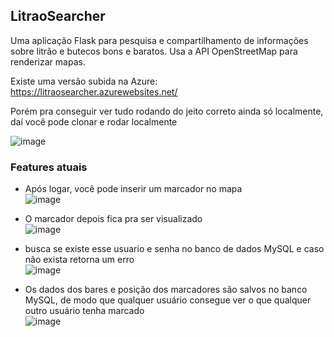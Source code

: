 ## LitraoSearcher
Uma aplicação Flask para pesquisa e compartilhamento de informações sobre litrão e butecos bons e baratos. Usa a API OpenStreetMap para renderizar mapas.  

Existe uma versão subida na Azure: https://litraosearcher.azurewebsites.net/  

Porém pra conseguir ver tudo rodando do jeito correto ainda só localmente, daí você pode clonar e rodar localmente  


![image](https://github.com/tiago3186/LitraoSearcher/assets/132753395/dad46a5a-e3b3-4989-b44e-e61b300b2a06)

### Features atuais
- Após logar, você pode inserir um marcador no mapa  
![image](https://github.com/tiago3186/LitraoSearcher/assets/132753395/0050e25f-cd6c-41ee-bb17-b8946d4910c7)

- O marcador depois fica pra ser visualizado  
![image](https://github.com/tiago3186/LitraoSearcher/assets/132753395/cfe54718-b89c-4d84-b0db-eb8cfeb5ab0f)

- busca se existe esse usuario e senha no banco de dados MySQL e caso não exista retorna um erro  
![image](https://github.com/tiago3186/LitraoSearcher/assets/132753395/1f6fe6a2-74b5-414e-8bff-cb8450cdf6db)

- Os dados dos bares e posição dos marcadores são salvos no banco MySQL, de modo que qualquer usuário consegue ver o que qualquer outro usuário tenha marcado  
![image](https://github.com/tiago3186/LitraoSearcher/assets/132753395/4ac0576b-3931-437d-b593-203b5a23c0d4)
